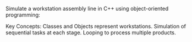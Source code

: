Simulate a workstation assembly line in C++ using object-oriented programming:

Key Concepts:
Classes and Objects represent workstations.
Simulation of sequential tasks at each stage.
Looping to process multiple products.
